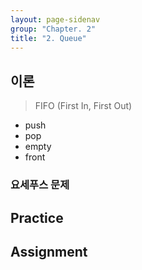 ```yaml
---
layout: page-sidenav
group: "Chapter. 2"
title: "2. Queue"
---
```


## 이론

> FIFO (First In, First Out)

- push
- pop
- empty
- front

### 요세푸스 문제

## Practice



## Assignment